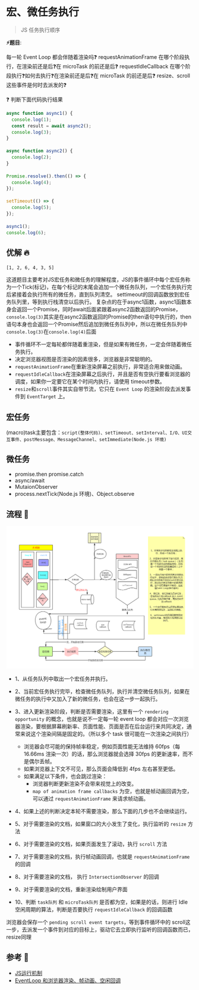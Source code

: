 # 宏、微任务执行

> JS 任务执行顺序

**⚡题目**:

每一轮 Event Loop 都会伴随着渲染吗❓
requestAnimationFrame 在哪个阶段执行，在渲染前还是后❓在 microTask 的前还是后❓
requestIdleCallback 在哪个阶段执行❓如何去执行❓在渲染前还是后❓在 microTask 的前还是后❓
resize、scroll 这些事件是何时去派发的❓

❓ 判断下面代码执行结果

```js
async function async1() {
  console.log(1);
  const result = await async2();
  console.log(3);
}

async function async2() {
  console.log(2);
}

Promise.resolve().then(() => {
  console.log(4);
});

setTimeout(() => {
  console.log(5);
});

async1();
console.log(6);

```

## 优解 🔥

`[1, 2, 6, 4, 3, 5]`

这道题目主要考对JS宏任务和微任务的理解程度，JS的事件循环中每个宏任务称为一个Tick(标记)，在每个标记的末尾会追加一个微任务队列，一个宏任务执行完后紧接着会执行所有的微任务，直到队列清空。
settimeout的回调函数放到宏任务队列里，等到执行栈清空以后执行。
复杂点的在于async1函数，async1函数本身会返回一个Promise，同时await后面紧跟着async2函数返回的Promise，`console.log(3)`其实是在async2函数返回的Promise的then语句中执行的，then语句本身也会返回一个Promise然后追加到微任务队列中，所以在微任务队列中`console.log(3)`在`console.log(4)`后面

- 事件循环不一定每轮都伴随着重渲染，但是如果有微任务，一定会伴随着微任务执行。
- 决定浏览器视图是否渲染的因素很多，浏览器是非常聪明的。
- `requestAnimationFrame`在重新渲染屏幕之前执行，非常适合用来做动画。
- `requestIdleCallback`在渲染屏幕之后执行，并且是否有空执行要看浏览器的调度，如果你一定要它在某个时间内执行，请使用 timeout参数。
- `resize`和`scroll`事件其实自带节流，它只在 `Event Loop` 的渲染阶段去派发事件到 `EventTarget` 上。

## 宏任务

(macro)task主要包含：`script(整体代码)、setTimeout、setInterval、I/O、UI交互事件、postMessage、MessageChannel、setImmediate(Node.js 环境)`

## 微任务

- promise.then promise.catch
- async/await
- MutaionObserver
- process.nextTick(Node.js 环境)、Object.observe

## 流程 🌾

![Event Loop](./imgs/Event-Loop.jpg)

- 1、从任务队列中取出一个宏任务并执行。
- 2、当前宏任务执行完毕，检查微任务队列，执行并清空微任务队列，如果在微任务的执行中又加入了新的微任务，也会在这一步一起执行。
- 3、进入更新渲染阶段，判断是否需要渲染，这里有一个 `rendering opportunity` 的概念，也就是说不一定每一轮 event loop 都会对应一次浏览 器渲染，要根据屏幕刷新率、页面性能、页面是否在后台运行来共同决定，通常来说这个渲染间隔是固定的。（所以多个 task 很可能在一次渲染之间执行）

  - 浏览器会尽可能的保持帧率稳定，例如页面性能无法维持 60fps（每 16.66ms 渲染一次）的话，那么浏览器就会选择 30fps 的更新速率，而不是偶尔丢帧。
  - 如果浏览器上下文不可见，那么页面会降低到 4fps 左右甚至更低。
  - 如果满足以下条件，也会跳过渲染：
    - 浏览器判断更新渲染不会带来视觉上的改变。
    - `map of animation frame callbacks` 为空，也就是帧动画回调为空，可以通过 `requestAnimationFrame` 来请求帧动画。

- 4、如果上述的判断决定本轮不需要渲染，那么下面的几步也不会继续运行。
- 5、对于需要渲染的文档，如果窗口的大小发生了变化，执行监听的 `resize` 方法
- 6、对于需要渲染的文档，如果页面发生了滚动，执行 `scroll` 方法
- 7、对于需要渲染的文档，执行帧动画回调，也就是 `requestAnimationFrame` 的回调
- 8、对于需要渲染的文档， 执行 `IntersectionObserver` 的回调
- 9、对于需要渲染的文档，重新渲染绘制用户界面
- 10、判断 `task队列` 和 `microTask队列` 是否都为空，如果是的话，则进行 Idle 空闲周期的算法，判断是否要执行 `requestIdleCallback` 的回调函数

浏览器会保存一个 `pending scroll event targets`，等到事件循环中的 scroll这一步，去派发一个事件到对应的目标上，驱动它去立即执行监听的回调函数而已，resize同理

## 参考 🔗

- [JS运行机制](https://juejin.cn/post/6844904050543034376?utm_source=gold_browser_extension%3Futm_source%3Dgold_browser_extension)
- [EventLoop 和浏览器渲染、帧动画、空闲回调](https://juejin.cn/post/6844904165462769678?utm_source=gold_browser_extension%3Futm_source%3Dgold_browser_extension)
